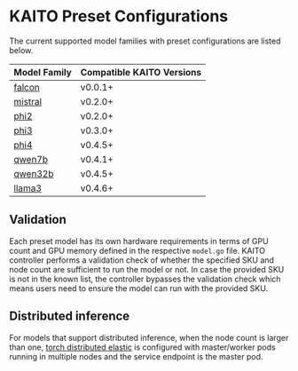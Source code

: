 # KAITO Preset Configurations
The current supported model families with preset configurations are listed below.

| Model Family                                | Compatible KAITO Versions |
|---------------------------------------------|---------------------------|
| [falcon](./workspace/models/falcon)         | v0.0.1+                   |
| [mistral](./workspace/models/mistral)       | v0.2.0+                   |
| [phi2](./workspace/models/phi2)             | v0.2.0+                   |
| [phi3](./workspace/models/phi3)             | v0.3.0+                   |
| [phi4](./workspace/models/phi4)             | v0.4.5+                   |
| [qwen7b](./workspace/models/qwen)           | v0.4.1+                   |
| [qwen32b](./workspace/models/qwen)          | v0.4.5+                   |
| [llama3](./workspace/models/llama3)         | v0.4.6+                   |


## Validation
Each preset model has its own hardware requirements in terms of GPU count and GPU memory defined in the respective `model.go` file. KAITO controller performs a validation check of whether the specified SKU and node count are sufficient to run the model or not. In case the provided SKU is not in the known list, the controller bypasses the validation check which means users need to ensure the model can run with the provided SKU. 

## Distributed inference

For models that support distributed inference, when the node count is larger than one, [torch distributed elastic](https://pytorch.org/docs/stable/distributed.elastic.html) is configured with master/worker pods running in multiple nodes and the service endpoint is the master pod.
